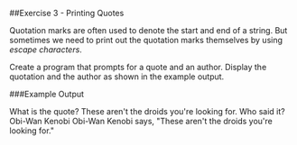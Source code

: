 ##Exercise 3 - Printing Quotes

Quotation marks are often used to denote the start and end of a string.  But sometimes we need to print out the quotation marks themselves by using *escape characters*.

Create a program that prompts for a quote and an author.  Display the quotation and the author as shown in the example output.

###Example Output

What is the quote? These aren't the droids you're looking for.
Who said it? Obi-Wan Kenobi
Obi-Wan Kenobi says, "These aren't the droids you're looking for."
